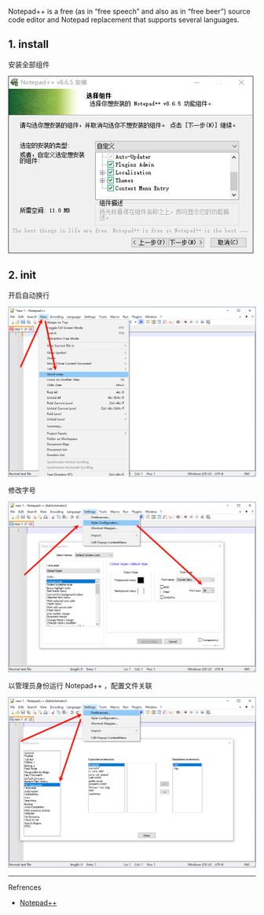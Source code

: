 Notepad++ is a free (as in “free speech” and also as in “free beer”) source code editor and Notepad replacement that supports several languages.

## 1. install

安装全部组件

![安装全部组件](./../../../../../images/Notepad++/%E5%AE%89%E8%A3%85%E5%85%A8%E9%83%A8%E7%BB%84%E4%BB%B6.png)

## 2. init

开启自动换行

![开启自动换行](./../../../../../images/Notepad++/%E5%BC%80%E5%90%AF%E8%87%AA%E5%8A%A8%E6%8D%A2%E8%A1%8C.png)

修改字号

![修改字号](./../../../../../images/Notepad++/%E4%BF%AE%E6%94%B9%E5%AD%97%E5%8F%B7.png)

以管理员身份运行 Notepad++ ，配置文件关联

![以管理员身份运行 Notepad++ ，配置文件关联](./../../../../../images/Notepad++/%E4%BB%A5%E7%AE%A1%E7%90%86%E5%91%98%E8%BA%AB%E4%BB%BD%E8%BF%90%E8%A1%8C%20Notepad++%20%EF%BC%8C%E9%85%8D%E7%BD%AE%E6%96%87%E4%BB%B6%E5%85%B3%E8%81%94.png)

---

Refrences

- [Notepad++](https://notepad-plus-plus.org/)